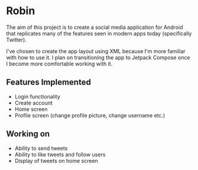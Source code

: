 # Robin

The aim of this project is to create a social media application for Android that replicates many of the features seen in modern apps today (specifically Twitter).

I've chosen to create the app layout using XML because I'm more familiar with how to use it. I plan on transitioning the app to Jetpack Compose once I become more comfortable working with it.

## Features Implemented

- Login functionality
- Create account
- Home screen
- Profile screen (change profile picture, change username etc.)

## Working on

- Ability to send tweets
- Ability to like tweets and follow users
- Display of tweets on home screen

